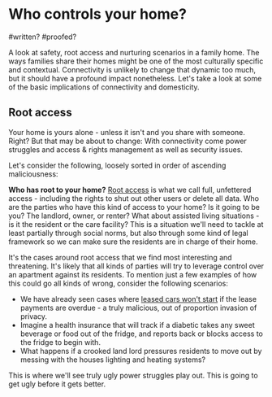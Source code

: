 # Who controls your home?

#written?
#proofed?

A look at safety, root access and nurturing scenarios in a family home. The ways families share their homes might be one of the most culturally specific and contextual. Connectivity is unlikely to change that dynamic too much, but it should have a profound impact nonetheless. Let's take a look at some of the basic implications of connectivity and domesticity.

## Root access

Your home is yours alone - unless it isn't and you share with someone. Right? But that may be about to change: With connectivity come power struggles and access & rights management as well as security issues.

Let's consider the following, loosely sorted in order of ascending maliciousness:

**Who has root to your home?** [Root access](https://en.wikipedia.org/wiki/Superuser) is what we call full, unfettered access - including the rights to shut out other users or delete all data. Who are the parties who have this kind of access to your home? Is it going to be you? The landlord, owner, or renter? What about assisted living situations - is it the resident or the care facility? This is a situation we'll need to tackle at least partially through social norms, but also through some kind of legal framework so we can make sure the residents are in charge of their home. 

It's the cases around root access that we find most interesting and threatening. It's likely that all kinds of parties will try to leverage control over an apartment against its residents. To mention just a few examples of how this could go all kinds of wrong, consider the following scenarios:

- We have already seen cases where [leased cars won't start](https://boingboing.net/2014/09/25/class-war-meets-the-war-on-gen.html) if the lease payments are overdue - a truly malicious, out of proportion invasion of privacy. 
- Imagine a health insurance that will track if a diabetic takes any sweet beverage or food out of the fridge, and reports back or blocks access to the fridge to begin with.
- What happens if a crooked land lord pressures residents to move out by messing with the houses lighting and heating systems?

This is where we'll see truly ugly power struggles play out. This is going to get ugly before it gets better.